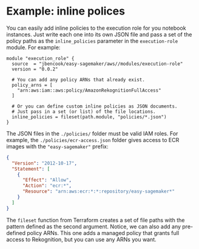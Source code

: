 # Example: inline polices

You can easily add inline policies to the execution role for you notebook instances. Just write each one into its own JSON file and pass a set of the policy paths as the `inline_policies` parameter in the `execution-role` module. For example:

```hcl
module "execution_role" {
  source  = "jbencook/easy-sagemaker/aws//modules/execution-role"
  version = "0.0.2"

  # You can add any policy ARNs that already exist.
  policy_arns = [
    "arn:aws:iam::aws:policy/AmazonRekognitionFullAccess"
  ]

  # Or you can define custom inline policies as JSON documents.
  # Just pass in a set (or list) of the file locations.
  inline_policies = fileset(path.module, "policies/*.json")
}
```

The JSON files in the `./policies/` folder must be valid IAM roles. For example, the `./policies/ecr-access.json` folder gives access to ECR images with the `"easy-sagemaker"` prefix:

```json
{
  "Version": "2012-10-17",
  "Statement": [
    {
      "Effect": "Allow",
      "Action": "ecr:*",
      "Resource": "arn:aws:ecr:*:*:repository/easy-sagemaker*"
    }
  ]
}
```

The `fileset` function from Terraform creates a set of file paths with the pattern defined as the second argument. Notice, we can also add any pre-defined policy ARNs. This one adds a managed policy that grants full access to Rekognition, but you can use any ARNs you want.
